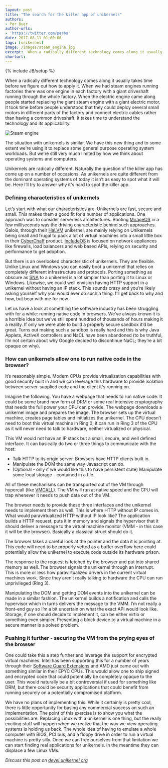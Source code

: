 ```yaml
---
layout: post
title: "The search for the killer app of unikernels"
authors: 
- Per Buer
author-urls: 
- 'https://twitter.com/perbu'
date: 2017-08-11 01:00:00
tags: [unikernel]
image: /images/steam_engine.jpg
excerpt:  When a radically different technology comes along it usually takes time before we figure out how to apply it. 
shorturl: 
---
```

{% include JB/setup %}

When a radically different technology comes along it usually takes time before we figure out how to apply it. When we had steam engines running factories there was one engine in each factory with a giant driveshaft running through the whole factory. When the electric engine came along people started replacing the giant steam engine with a giant electric motor. It took time before people understood that they could deploy several small motors in different parts of the factory and connect electric cables rather than having a common driveshaft. It takes time to understand the technology and its applicability. 

![Steam engine]({{BASE_PATH}}/images/steam_engine.jpg)

The situation with unikernels is similar. We have this new thing and to some extent we're using it to replace some general purpose operating system workloads. But we're still very much limited by how we think about operating systems and computers.

Unikernels are radically different. Naturally the question of the killer app has come up on a number of occasions. As unikernels are quite different from the dominant operating systems of today it isn’t as easy to spot what it will be. Here I’ll try to answer why it's hard to spot the killer app.

### Defining characteristics of unikernels

Let’s start with what our characteristics are. Unikernels are fast, secure and small. This makes them a good fit for a number of applications. One approach was to consider serverless architectures. Booting [MirageOS][] in a few milliseconds was the driving characteristic behind such approaches. Galois, through their [HaLVM][] unikernel, are mainly relying on Unikernels being small and frugal to pack a lot of virtual machines into a small little box in their [CyberChaff][] product. [IncludeOS][] is focused on network appliances like firewalls, load balancers and web based APIs, relying on security and performance to get adoption.

But there is an overlooked characteristic of unikernels. They are flexible. Unlike Linux and Windows you can easily boot a unikernel that relies on completely different infrastructure and protocols. Porting something as obscure as [SNA][] to a unikernel is a lot simpler than porting it to Linux or Windows. Likewise, we could well envision having HTTP support in a unikernel without having an IP stack. This sounds crazy and you’re likely asking yourself why you would ever do such a thing. I’ll get back to why and how, but bear with me for now.

Let us have a look at something the software industry has been struggling with for a while: running native code in browsers. We’ve always known it is a horrible idea but we’ve still spent hundred of thousands of hours making it a reality. If only we were able to build a properly secure sandbox it’d be great. Turns out making such a sandbox is really hard and this is why Java Applets, ActiveX controllers and NaCL have been abandoned (to be truthful, I’m not certain about why Google decided to discontinue NaCL; they’re a bit opaque on why).

### How can unikernels allow one to run native code in the browser?

It’s reasonably simple. Modern CPUs provide virtualization capabilities with good security built in and we can leverage this hardware to provide isolation between server-supplied code and the client it's running on.

Imagine the following. You have a webpage that needs to run native code. It could be some brand new form of DRM or some real intensive cryptography that needs the full power your CPU can provide. The webpage downloads a unikernel image and prepares the image. The browser sets up the virtual machine, creates page tables and initializes the unikernel. The CPU doesn’t need to boot this virtual machine in Ring 0; it can run in Ring 3 of the CPU as it will never need to talk to hardware, neither virtualized or physical. 

This VM would not have an IP stack but a small, secure, and well defined interface. It can basically do two or three things to communicate with the host:

 * Talk HTTP to its origin server. Browsers have HTTP clients built in.
 * Manipulate the DOM the same way Javascript can do.
 * (Optional - only if we would like this to have persistent state) Manipulate some local storage - contained in a file.

All of these mechanisms can be transported out of the VM through hypercall (like [VMCALL][]). The VM will run at native speed and the CPU will trap whenever it needs to push data out of the VM.

The browser needs to provide these three interfaces and the unikernel needs to implement them as well. This is where HTTP without IP comes in. What would paravirtualized HTTP without IP look like? The application builds a HTTP request, puts it in memory and signals the hypervisor that it should deliver a message to the virtual machine monitor (VMM - in this case it will be the browser). Basically a classical struct should do it.  

The browser takes a careful look at the pointer and the data it is pointing at. This code will need to be properly vetted as a buffer overflow here could potentially allow the unikernel to execute code outside its hardware prison.

The response to the request is fetched by the browser and put into shared memory as well. The browser signals the unikernel through an interrupt. This is more or less how paravirtualized drivers in the current virtual machines work. Since they aren’t really talking to hardware the CPU can run unprivileged (Ring 3). 

Manipulating the DOM and getting DOM events into the unikernel can be made in a similar fashion. The unikernel builds a notification and calls the hypervisor which in turns delivers the message to the VMM. I’m not really a front-end guy so I’m a bit uncertain on what the exact API would look like.
Storage, if one should decide to implement it,  can be either virtio or something even simpler. Presenting a block device to a virtual machine in a secure manner is a solved problem.

### Pushing it further - securing the VM from the prying eyes of the browser 

One could take this a step further and leverage the support for encrypted virtual machines. Intel has been supporting this for a number of years through their [Software Guard Extensions][] and AMD just came out with something similar in their EPYC CPUs. This would allow one to ship signed and encrypted code that could potentially be completely opaque to the user. This would naturally be a bit controversial if used for something like DRM, but there could be security applications that could benefit from running securely on a potentially compromised platform.   

We have no plans of implementing this. While it certainly is pretty cool, there is little opportunity for basing any commercial success on such an implementation.  The point of this exercise is to show you what the possibilities are. Replacing Linux with a unikernel is one thing, but the really exciting stuff will happen when we realize that the way we view operating systems is holding us back. The whole idea of having to emulate a whole computer with BIOS, PCI bus, and a floppy drive in order to run a virtual machine is pretty silly. Once we can free ourselves from that limitation we can start finding real applications for unikernels. In the meantime they can displace a few Linux VMs.

*Discuss this post on [devel.unikernel.org][discuss]*

[SNA]: https://en.wikipedia.org/wiki/IBM_Systems_Network_Architecture
[IncludeOS]: http://www.includeos.org/
[MirageOS]: https://mirage.io/
[HaLVM]: https://github.com/GaloisInc/HaLVM
[CyberChaff]: https://formal.tech/cyberchaff/
[VMCALL]: https://www.tptp.cc/mirrors/siyobik.info/instruction/VMCALL.html
[Per Buer]: https://twitter.com/perbu
[Software Guard Extensions]: https://en.wikipedia.org/wiki/Software_Guard_Extensions
[discuss]: https://devel.unikernel.org/t/the-search-for-the-killer-app-of-unikernels/270

